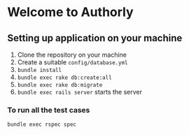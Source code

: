 # Welcome to Authorly

## Setting up application on your machine

1. Clone the repository on your machine
2. Create a suitable `config/database.yml`
3. `bundle install`
4. `bundle exec rake db:create:all`
5. `bundle exec rake db:migrate`
6. `bundle exec rails server` starts the server

### To run all the test cases

`bundle exec rspec spec`

